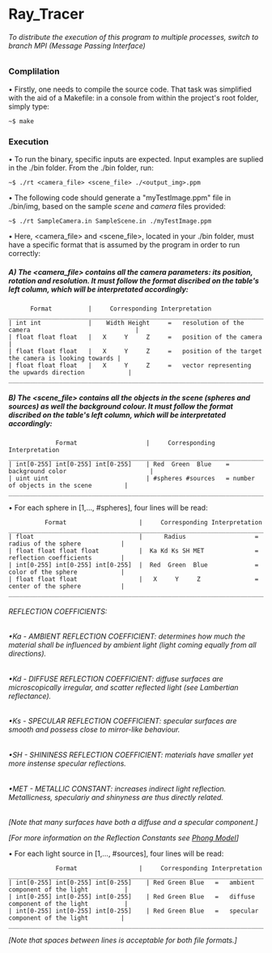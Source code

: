# Ray_Tracer

###### To distribute the execution of this program to multiple processes, switch to branch MPI (Message Passing Interface)


### **Complilation**

 • Firstly, one needs to compile the source code. That task was simplified with the aid of a Makefile: in a console from within the project's root folder, simply type:
 
    ~$ make

### **Execution**

 • To run the binary, specific inputs are expected. Input examples are suplied in the ./bin folder. From the ./bin folder, run:

    ~$ ./rt <camera_file> <scene_file> ./<output_img>.ppm

 • The following code should generate a "myTestImage.ppm" file in ./bin/img, based on the sample _scene_ and _camera_ files provided:

    ~$ ./rt SampleCamera.in SampleScene.in ./myTestImage.ppm

 • Here, <camera_file> and <scene_file>, located in your ./bin folder, must have a specific format that is assumed by the program in order to run correctly:


##### A) The <camera_file> contains all the camera parameters: its position, rotation and resolution. It must follow the format discribed on the table's left column, which will be interpretated accordingly:

          Format          |     Corresponding Interpretation
    ______________________________________________________________________________________________________
    | int int             |    Width Height     =   resolution of the camera                             |
    | float float float   |   X     Y     Z     =   position of the camera                               |
    | float float float   |   X     Y     Z     =   position of the target the camera is looking towards |
    | float float float   |   X     Y     Z     =   vector representing the upwards direction            |
    ______________________________________________________________________________________________________

##### B) The <scene_file> contains all the objects in the scene (spheres and sources) as well the background colour. It must follow the format discribed on the table's left column, which will be interpretated accordingly:

                 Format                   |     Corresponding Interpretation
    ______________________________________________________________________________________________________
    | int[0-255] int[0-255] int[0-255]    | Red  Green  Blue    = background color                       |
    | uint uint                           | #spheres #sources   = number of objects in the scene         |
    ______________________________________________________________________________________________________

• For each sphere in [1,..., #spheres], four lines will be read:

              Format                    |     Corresponding Interpretation
    ______________________________________________________________________________________________________
    | float                             |      Radius                   = radius of the sphere           |
    | float float float float           |  Ka Kd Ks SH MET              = reflection coefficients        |
    | int[0-255] int[0-255] int[0-255]  |  Red  Green  Blue             = color of the sphere            |
    | float float float                 |   X     Y     Z               = center of the sphere           |
    ______________________________________________________________________________________________________

###### REFLECTION COEFFICIENTS:
######  •_Ka - AMBIENT REFLECTION COEFFICIENT_: determines how much the material shall be influenced by ambient light (light coming equally from all directions).
######  •_Kd - DIFFUSE REFLECTION COEFFICIENT_: diffuse surfaces are microscopically irregular, and scatter reflected light (see Lambertian reflectance).
######  •_Ks - SPECULAR REFLECTION COEFFICIENT_: specular surfaces are smooth and possess close to mirror-like behaviour.
######  •_SH - SHININESS REFLECTION COEFFICIENT_: materials have smaller yet more instense specular reflections. 
######  •_MET - METALLIC CONSTANT_: increases indirect light reflection. Metallicness, speculariy and shinyness are thus directly related.
          
_[Note that many surfaces have both a diffuse and a specular component.]_

_[For more information on the Reflection Constants see [Phong Model](https://en.wikipedia.org/wiki/Phong_reflection_model)]_

• For each light source in [1,..., #sources], four lines will be read:

                 Format                 |     Corresponding Interpretation
    ______________________________________________________________________________________________________
    | int[0-255] int[0-255] int[0-255]    | Red Green Blue   =   ambient component of the light          |
    | int[0-255] int[0-255] int[0-255]    | Red Green Blue   =   diffuse component of the light          |
    | int[0-255] int[0-255] int[0-255]    | Red Green Blue   =   specular component of the light         |
    ______________________________________________________________________________________________________


_[Note that spaces between lines is acceptable for both file formats.]_
